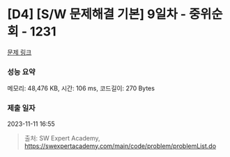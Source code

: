 # [D4] [S/W 문제해결 기본] 9일차 - 중위순회 - 1231 

[문제 링크](https://swexpertacademy.com/main/code/problem/problemDetail.do?contestProbId=AV140YnqAIECFAYD) 

### 성능 요약

메모리: 48,476 KB, 시간: 106 ms, 코드길이: 270 Bytes

### 제출 일자

2023-11-11 16:55



> 출처: SW Expert Academy, https://swexpertacademy.com/main/code/problem/problemList.do